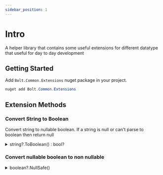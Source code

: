 ```yaml
---
sidebar_position: 1
---
```


# Intro

A helper library that contains some useful extensions for different datatype that useful for day to day development

## Getting Started

Add `Bolt.Common.Extensions` nuget package in your project.

```csharp
nuget add Bolt.Common.Extensions
```

## Extension Methods

### Convert String to Boolean

Convert string to nullable boolean. If a string is null or can't parse to boolean then return null

<details>
  <summary>string?.ToBoolean() : bool?</summary>

```csharp
var got = "true".ToBoolean();
got.ShouldBe(true);

var got = "True".ToBoolean();
got.ShouldBe(true);

var got = "false".ToBoolean();
got.ShouldBe(false);

var got = "False".ToBoolean();
got.ShouldBe(false);

var got = "123".ToBoolean();
got.ShouldBe(null);

var got = "".ToBoolean();
got.ShouldBe(null);

string? nullStr = null;
var got = nullStr.ToBoolean();
got.ShouldBe(null);

```

</details>

### Convert nullable boolean to non nullable

<details>
  <summary>boolean?.NullSafe()</summary>

```csharp

boolean? maybeTrue = null;
maybeTrue.NullSafe().ShouldBe(false);
mayBeTrue = true;
maybeTrue.NullSafe().ShouldBe(true);

```

</details>
